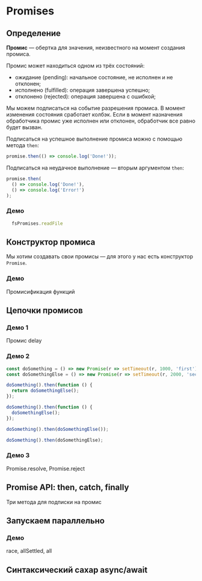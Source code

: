 # Promises

## Определение
**Промис** — обертка для значения, неизвестного на момент создания промиса.

Промис может находиться одном из трёх состояний:
- ожидание (pending): начальное состояние, не исполнен и не отклонен;
- исполнено (fulfilled): операция завершена успешно;
- отклонено (rejected): операция завершена с ошибкой;

Мы можем подписаться на событие разрешения промиса. В момент изменения состояния сработает колбэк. Если в момент назначения обработчика промис уже исполнен или отклонен, обработчик все равно будет вызван.

Подписаться на успешное выполнение промиса можно с помощью метода `then`:
```js
promise.then(() => console.log('Done!'));
```

Подписаться на неудачное выполнение — вторым аргументом `then`:
```js
promise.then(
  () => console.log('Done!'),
  () => console.log('Error!')
);
```

### Демо
```js
  fsPromises.readFile
```

## Конструктор промиса

Мы хотим создавать свои промисы — для этого у нас есть конструктор `Promise`.


### Демо

Промисификация функций

## Цепочки промисов

### Демо 1

Промис delay

### Демо 2

```js
const doSomething = () => new Promise(r => setTimeout(r, 1000, 'first'));
const doSomethingElse = () => new Promise(r => setTimeout(r, 2000, 'second'));

doSomething().then(function () {
  return doSomethingElse();
});

doSomething().then(function () {
  doSomethingElse();
});

doSomething().then(doSomethingElse());

doSomething().then(doSomethingElse);
```
### Демо 3

Promise.resolve, Promise.reject

## Promise API: then, catch, finally

Три метода для подписки на промис

## Запускаем параллельно 

### Демо
race, allSettled, all

## Синтаксический сахар async/await
